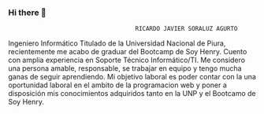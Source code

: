 ### Hi there 👋

                                        RICARDO JAVIER SORALUZ AGURTO

Ingeniero Informático Titulado de la Universidad Nacional de Piura, recientemente me acabo de graduar del Bootcamp de Soy Henry.
Cuento con amplia experiencia en Soporte Técnico Informático/TI.
Me considero una persona amable, responsable, se trabajar en equipo y tengo mucha ganas de seguir aprendiendo.
Mi objetivo laboral es poder contar con la una oportunidad laboral en el ambito de la programacion web y poner a disposición mis conocimientos adquiridos tanto en la UNP y el Bootcamo de Soy Henry.
